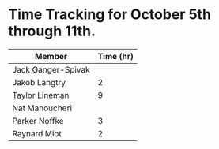 
# Time Tracking for October 5th through 11th.

| Member             | Time (hr) |
|--------------------|-----------|
| Jack Ganger-Spivak |          |
| Jakob Langtry      | 2        |
| Taylor Lineman     | 9        |
| Nat Manoucheri     |          |
| Parker Noffke      | 3        |
| Raynard Miot       | 2        |
